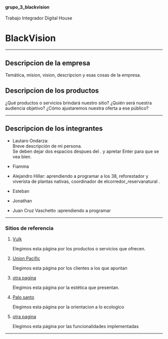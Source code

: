 #### grupo_3_blackvision
Trabajo Integrador Digital House
# **BlackVision**

***

## **Descripcion de la empresa**
Temática, mision, vision, descripcion y esas cosas de la empresa.

## **Descripcion de los productos**
¿Qué productos o servicios brindará nuestro sitio? ¿Quién será nuestra audiencia
objetivo? ¿Cómo ajustaremos nuestra oferta a ese público?

***

## **Descripcion de los integrantes**
- Lautaro Ondarza:  
    Breve descripción de mi persona.  
    Se deben dejar dos espacios despues del . y apretar Enter para que se vea bien.

- Fiamma 

- Alejandro Hillar: aprendiendo a programar a los 38, reforestador y viverista de plantas nativas, coordinador de elcorredor_reservanatural .  


- Esteban

- Jonathan 

- Juan Cruz Vaschetto :aprendiendo a programar 

***

### **Sitios de referencia**
1. [Vulk](https://www.vulkeyewear.com/) 

    Elegimos esta página por los productos o servicios que ofrecen.


2. [Union Pacific](https://web.unionpacific.com.ar/)

    Elegimos esta página por los clientes a los que apuntan

3. [otra pagina](https://www.OTRAPAGINA.com/)

    Elegimos esta página por la estética que presentan.

4. [Palo santo](https://www.palosantoargentina.com.ar/)

    Elegimos esta página por la orientacion a lo ecologico

5. [otra pagina](https://www.OTRAPAGINA.com/)

    Elegimos esta página por las funcionalidades implementadas

***